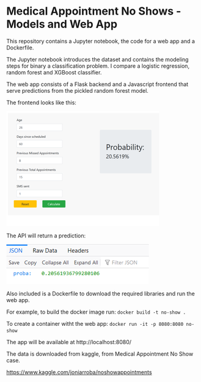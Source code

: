 # Medical Appointment No Shows - Models and Web App

This repository contains a Jupyter notebook, the code for a web app and a Dockerfile.

The Jupyter notebook introduces the dataset and contains the modeling steps for binary a classification problem. I compare a logistic regression, random forest and XGBoost classifier.

The web app consists of a Flask backend and a Javascript frontend that serve predictions from the pickled random forest model.

The frontend looks like this:

![Calculator](no-shows-calculator.png)

The API will return a prediction:

![API](no-shows-api.png )

Also included is a Dockerfile to download the required libraries and run the web app.

For example, to build the docker image run:
`docker build -t no-show .`

To create a container witht the web app:
`docker run -it -p 8080:8080 no-show`

The app will be available at http://localhost:8080/

The data is downloaded from kaggle, from Medical Appointment No Show case.

https://www.kaggle.com/joniarroba/noshowappointments


